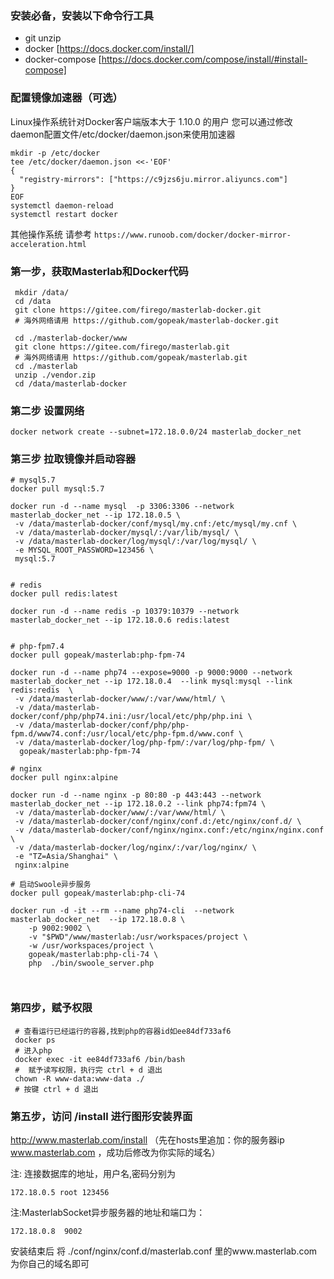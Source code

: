 
### 安装必备，安装以下命令行工具

- git unzip  
- docker [https://docs.docker.com/install/]
- docker-compose [https://docs.docker.com/compose/install/#install-compose]



### 配置镜像加速器（可选） 
Linux操作系统针对Docker客户端版本大于 1.10.0 的用户
您可以通过修改daemon配置文件/etc/docker/daemon.json来使用加速器 
```
mkdir -p /etc/docker
tee /etc/docker/daemon.json <<-'EOF'
{
  "registry-mirrors": ["https://c9jzs6ju.mirror.aliyuncs.com"]
}
EOF
systemctl daemon-reload
systemctl restart docker
```
其他操作系统 请参考 `https://www.runoob.com/docker/docker-mirror-acceleration.html`



### 第一步，获取Masterlab和Docker代码

```
 mkdir /data/
 cd /data
 git clone https://gitee.com/firego/masterlab-docker.git
 # 海外网络请用 https://github.com/gopeak/masterlab-docker.git

 cd ./masterlab-docker/www
 git clone https://gitee.com/firego/masterlab.git
 # 海外网络请用 https://github.com/gopeak/masterlab.git
 cd ./masterlab
 unzip ./vendor.zip          
 cd /data/masterlab-docker
```


### 第二步 设置网络
```
docker network create --subnet=172.18.0.0/24 masterlab_docker_net
```


### 第三步 拉取镜像并启动容器 
```
# mysql5.7 
docker pull mysql:5.7

docker run -d --name mysql  -p 3306:3306 --network masterlab_docker_net --ip 172.18.0.5 \
 -v /data/masterlab-docker/conf/mysql/my.cnf:/etc/mysql/my.cnf \
 -v /data/masterlab-docker/mysql/:/var/lib/mysql/ \
 -v /data/masterlab-docker/log/mysql/:/var/log/mysql/ \
 -e MYSQL_ROOT_PASSWORD=123456 \
 mysql:5.7
 
 
# redis 
docker pull redis:latest

docker run -d --name redis -p 10379:10379 --network masterlab_docker_net --ip 172.18.0.6 redis:latest
 

# php-fpm7.4 
docker pull gopeak/masterlab:php-fpm-74

docker run -d --name php74 --expose=9000 -p 9000:9000 --network masterlab_docker_net --ip 172.18.0.4  --link mysql:mysql --link redis:redis  \
 -v /data/masterlab-docker/www/:/var/www/html/ \
 -v /data/masterlab-docker/conf/php/php74.ini:/usr/local/etc/php/php.ini \
 -v /data/masterlab-docker/conf/php/php-fpm.d/www74.conf:/usr/local/etc/php-fpm.d/www.conf \
 -v /data/masterlab-docker/log/php-fpm/:/var/log/php-fpm/ \
  gopeak/masterlab:php-fpm-74
  
# nginx 
docker pull nginx:alpine

docker run -d --name nginx -p 80:80 -p 443:443 --network masterlab_docker_net --ip 172.18.0.2 --link php74:fpm74 \
 -v /data/masterlab-docker/www/:/var/www/html/ \
 -v /data/masterlab-docker/conf/nginx/conf.d:/etc/nginx/conf.d/ \
 -v /data/masterlab-docker/conf/nginx/nginx.conf:/etc/nginx/nginx.conf \
 -v /data/masterlab-docker/log/nginx/:/var/log/nginx/ \
 -e "TZ=Asia/Shanghai" \
 nginx:alpine
 
# 启动Swoole异步服务
docker pull gopeak/masterlab:php-cli-74

docker run -d -it --rm --name php74-cli  --network masterlab_docker_net  --ip 172.18.0.8 \
    -p 9002:9002 \
    -v "$PWD"/www/masterlab:/usr/workspaces/project \
    -w /usr/workspaces/project \
    gopeak/masterlab:php-cli-74 \
    php  ./bin/swoole_server.php
 
 
```
 
	  

### 第四步，赋予权限

```
 # 查看运行已经运行的容器,找到php的容器id如ee84df733af6 
 docker ps          
 # 进入php
 docker exec -it ee84df733af6 /bin/bash       
 #  赋予读写权限，执行完 ctrl + d 退出
 chown -R www-data:www-data ./              
 # 按键 ctrl + d 退出
```


### 第五步，访问 /install  进行图形安装界面

http://www.masterlab.com/install （先在hosts里追加：你的服务器ip www.masterlab.com ，成功后修改为你实际的域名）

注: 连接数据库的地址，用户名,密码分别为  
```
172.18.0.5 root 123456
```
注:MasterlabSocket异步服务器的地址和端口为： 
```
172.18.0.8  9002
```

安装结束后 将 ./conf/nginx/conf.d/masterlab.conf 里的www.masterlab.com为你自己的域名即可

 
 
 
	
